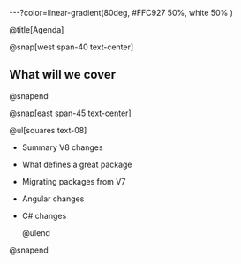 ---?color=linear-gradient(80deg, #FFC927 50%, white 50% )

@title[Agenda]

@snap[west span-40 text-center]

## What will we cover

@snapend

@snap[east span-45 text-center]

@ul[squares text-08]

- Summary V8 changes
- What defines a great package
- Migrating packages from V7
- Angular changes
- C# changes

  @ulend

@snapend
